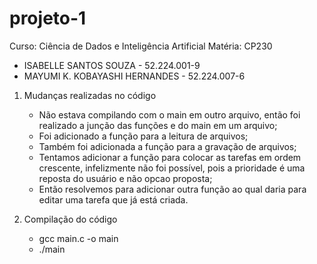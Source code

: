 # projeto-1
Curso: Ciência de Dados e Inteligência Artificial
Matéria: CP230
- ISABELLE SANTOS SOUZA - 52.224.001-9
- MAYUMI K. KOBAYASHI HERNANDES - 52.224.007-6

1. Mudanças realizadas no código
   - Não estava compilando com o main em outro arquivo, então foi realizado a junção das funções e do main em um arquivo;
   - Foi adicionado a função para a leitura de arquivos;
   - Também foi adicionada a função para a gravação de arquivos;
   - Tentamos adicionar a função para colocar as tarefas em ordem crescente, infelizmente não foi possível, pois a prioridade é uma reposta do usuário e não opcao proposta;
   - Então resolvemos para adicionar outra função ao qual daria para editar uma tarefa que já está criada.

2. Compilação do código
   - gcc main.c -o main
   - ./main
